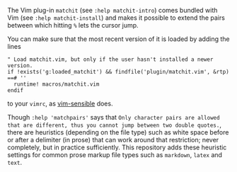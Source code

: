The Vim plug-in `matchit` (see `:help matchit-intro`) comes bundled with Vim (see `:help matchit-install`) and makes it possible to extend the pairs between which hitting `%` lets the cursor jump.

You can make sure that the most recent version of it is loaded by adding the lines

```vim
" Load matchit.vim, but only if the user hasn't installed a newer version.
if !exists('g:loaded_matchit') && findfile('plugin/matchit.vim', &rtp) ==# ''
  runtime! macros/matchit.vim
endif
```

to your `vimrc`, as [vim-sensible](https://github.com/tpope/vim-sensible) does.

Though `:help 'matchpairs'` says that `Only character pairs are allowed that are different, thus you cannot jump between two double quotes.`, there are heuristics (depending on the file type) such as white space before or after a delimiter (in prose) that can work around that restriction;
never completely, but in practice sufficiently.
This repository adds these heuristic settings for common prose markup file types such as `markdown`, `latex` and `text`.
